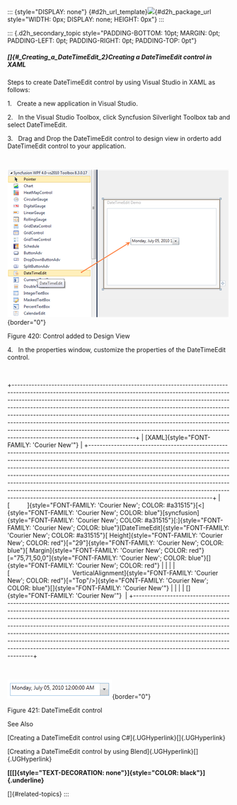 ::: {style="DISPLAY: none"}
[](ms-xhelp:///?Id=d2h_url_template){#d2h_url_template}![](!package_url!){#d2h_package_url style="WIDTH: 0px; DISPLAY: none; HEIGHT: 0px"}
:::

::: {.d2h_secondary_topic style="PADDING-BOTTOM: 10pt; MARGIN: 0pt; PADDING-LEFT: 0pt; PADDING-RIGHT: 0pt; PADDING-TOP: 0pt"}
##### []{#_Creating_a_DateTimeEdit_2}Creating a DateTimeEdit control in XAML

Steps to create DateTimeEdit control by using Visual Studio in XAML as follows:

1.   Create a new application in Visual Studio.

2.   In the Visual Studio Toolbox, click Syncfusion Silverlight Toolbox tab and select DateTimeEdit.

3.   Drag and Drop the DateTimeEdit control to design view in orderto add DateTimeEdit control to your application.

 

![](../ImagesExt/image261_343.png){border="0"}

Figure 420: Control added to Design View

4.   In the properties window, customize the properties of the DateTimeEdit control.

 

+-------------------------------------------------------------------------------------------------------------------------------------------------------------------------------------------------------------------------------------------------------------------------------------------------------------------------------------------------------------------------------------------------------------------------------------------------------------------------------------------------------------------------------------------------------------------------------------------------------------+
| [XAML]{style="FONT-FAMILY: 'Courier New'"}                                                                                                                                                                                                                                                                                                                                                                                                                                                                                                                                                                  |
+-------------------------------------------------------------------------------------------------------------------------------------------------------------------------------------------------------------------------------------------------------------------------------------------------------------------------------------------------------------------------------------------------------------------------------------------------------------------------------------------------------------------------------------------------------------------------------------------------------------+
| [          ]{style="FONT-FAMILY: 'Courier New'; COLOR: #a31515"}[\<]{style="FONT-FAMILY: 'Courier New'; COLOR: blue"}[syncfusion]{style="FONT-FAMILY: 'Courier New'; COLOR: #a31515"}[:]{style="FONT-FAMILY: 'Courier New'; COLOR: blue"}[DateTimeEdit]{style="FONT-FAMILY: 'Courier New'; COLOR: #a31515"}[ Height]{style="FONT-FAMILY: 'Courier New'; COLOR: red"}[=\"29\"]{style="FONT-FAMILY: 'Courier New'; COLOR: blue"}[ Margin]{style="FONT-FAMILY: 'Courier New'; COLOR: red"}[=\"75,71,50,0\"]{style="FONT-FAMILY: 'Courier New'; COLOR: blue"}[]{style="FONT-FAMILY: 'Courier New'; COLOR: red"} |
|                                                                                                                                                                                                                                                                                                                                                                                                                                                                                                                                                                                                             |
| [                                    VerticalAlignment]{style="FONT-FAMILY: 'Courier New'; COLOR: red"}[=\"Top\"/\>]{style="FONT-FAMILY: 'Courier New'; COLOR: blue"}[]{style="FONT-FAMILY: 'Courier New'"}                                                                                                                                                                                                                                                                                                                                                                                                 |
|                                                                                                                                                                                                                                                                                                                                                                                                                                                                                                                                                                                                             |
| []{style="FONT-FAMILY: 'Courier New'"}                                                                                                                                                                                                                                                                                                                                                                                                                                                                                                                                                                      |
+-------------------------------------------------------------------------------------------------------------------------------------------------------------------------------------------------------------------------------------------------------------------------------------------------------------------------------------------------------------------------------------------------------------------------------------------------------------------------------------------------------------------------------------------------------------------------------------------------------------+

 

![](../ImagesExt/image261_344.png){border="0"}

Figure 421: DateTimeEdit control

See Also

[Creating a DateTimeEdit control using C#]{.UGHyperlink}[]{.UGHyperlink}

[Creating a DateTimeEdit control by using Blend]{.UGHyperlink}[]{.UGHyperlink}

**[[[]{style="TEXT-DECORATION: none"}]{style="COLOR: black"}]{.underline}** 

[]{#related-topics}
:::
